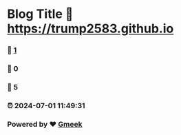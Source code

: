 # Blog Title :link: https://trump2583.github.io 
### :page_facing_up: [1](https://trump2583.github.io/tag.html) 
### :speech_balloon: 0 
### :hibiscus: 5 
### :alarm_clock: 2024-07-01 11:49:31 
### Powered by :heart: [Gmeek](https://github.com/Meekdai/Gmeek)
